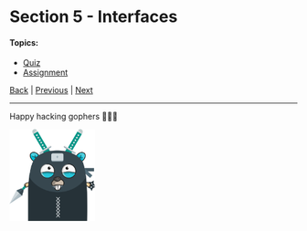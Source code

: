# Section 5 - Interfaces

#### Topics:

- [Quiz](https://github.com/steevehook/udemy-go101/blob/master/section_5-interfaces/quiz)
- [Assignment](https://github.com/steevehook/udemy-go101/blob/master/section_5-interfaces/assignment)

[Back](https://github.com/steevehook/udemy-go101) |
[Previous](https://github.com/steevehook/udemy-go101/blob/master/section_4-notes-cli-app) |
[Next](https://github.com/steevehook/udemy-go101/blob/master/section_6-exploring-net-http)

---

Happy hacking gophers 🚀🚀🚀

<img src="https://github.com/steevehook/udemy-go101/raw/master/udemy-go101.svg?sanitize=true" width="150px"/>
